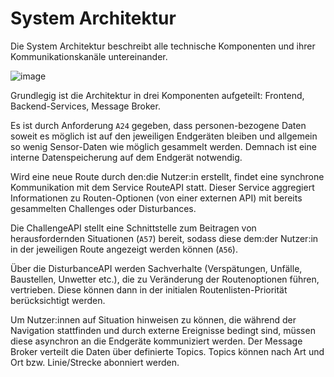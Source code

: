 # System Architektur

Die System Architektur beschreibt alle technische Komponenten und ihrer Kommunikationskanäle untereinander.

![image](https://user-images.githubusercontent.com/19761338/226730030-7fa1d027-c030-4bc2-bcfe-4e45a2f81a21.png)

Grundlegig ist die Architektur in drei Komponenten aufgeteilt: Frontend, Backend-Services, Message Broker.

Es ist durch Anforderung `A24` gegeben, dass personen-bezogene Daten soweit es möglich ist auf den jeweiligen Endgeräten bleiben und allgemein so wenig Sensor-Daten wie möglich gesammelt werden. Demnach ist eine interne Datenspeicherung auf dem Endgerät notwendig.

Wird eine neue Route durch den:die Nutzer:in erstellt, findet eine synchrone Kommunikation mit dem Service RouteAPI statt. Dieser Service aggregiert Informationen zu Routen-Optionen (von einer externen API) mit bereits gesammelten Challenges oder Disturbances.

Die ChallengeAPI stellt eine Schnittstelle zum Beitragen von herausfordernden Situationen (`A57`) bereit, sodass diese dem:der Nutzer:in in der jeweiligen Route angezeigt werden können (`A56`). 

Über die DisturbanceAPI werden Sachverhalte (Verspätungen, Unfälle, Baustellen, Unwetter etc.), die zu Veränderung der Routenoptionen führen, vertrieben. Diese können dann in der initialen Routenlisten-Priorität berücksichtigt werden.

Um Nutzer:innen auf Situation hinweisen zu können, die während der Navigation stattfinden und durch externe Ereignisse bedingt sind, müssen diese asynchron an die Endgeräte kommuniziert werden. Der Message Broker verteilt die Daten über definierte Topics. Topics können nach Art und Ort bzw. Linie/Strecke abonniert werden.

